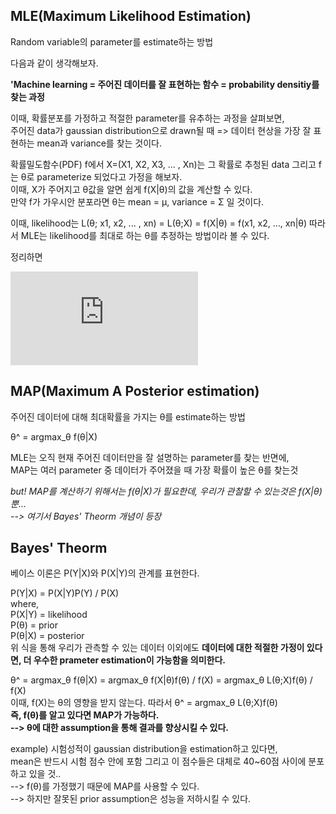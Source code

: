 ## MLE(Maximum Likelihood Estimation)  
Random variable의 parameter를 estimate하는 방법  

다음과 같이 생각해보자.  
  
**'Machine learning = 주어진 데이터를 잘 표현하는 함수 = probability densitiy를 찾는 과정**

이때, 확률분포를 가정하고 적절한 parameter를 유추하는 과정을 살펴보면,  
주어진 data가 gaussian distribution으로 drawn될 때 => 데이터 현상을 가장 잘 표현하는 mean과 variance를 찾는 것이다.  

확률밀도함수(PDF) f에서 X=(X1, X2, X3, ... , Xn)는 그 확률로 추청된 data 그리고 f는 θ로 parameterize 되었다고 가정을 해보자.  
이때, X가 주어지고 θ값을 알면 쉽게 f(X|θ)의 값을 계산할 수 있다.  
만약 f가 가우시안 분포라면 θ는 mean = μ, variance = Σ 일 것이다.  
  
이때, likelihood는 L(θ; x1, x2, ... , xn) = L(θ;X) = f(X|θ) = f(x1, x2, ..., xn|θ)
따라서 MLE는 likelihood를 최대로 하는 θ를 추정하는 방법이라 볼 수 있다.  

정리하면  
  
![equation](https://latex.codecogs.com/gif.latex?%5Chat%7B%5Ctheta%7D%20%3D%20argmax_%7B%5Ctheta%7D%20L%28%5Ctheta%3BX%29%20%3D%20argmax_%7B%5Ctheta%7D%20f%28X%7C%5C%3B%5Ctheta%5C%3B%29)  
  
## MAP(Maximum A Posterior estimation)  
주어진 데이터에 대해 최대확률을 가지는 θ를 estimate하는 방법  
  
θ^ = argmax_θ f(θ|X)  
  
MLE는 오직 현재 주어진 데이터만을 잘 설명하는 parameter를 찾는 반면에,  
MAP는 여러 parameter 중 데이터가 주어졌을 때 가장 확률이 높은 θ를 찾는것  
  
*but! MAP를 계산하기 위해서는 f(θ|X)가 필요한데, 우리가 관찰할 수 있는것은 f(X|θ) 뿐...  
--> 여기서 Bayes' Theorm 개념이 등장*  

## Bayes' Theorm  
베이스 이론은 P(Y|X)와 P(X|Y)의 관계를 표현한다.  
  
P(Y|X) = P(X|Y)P(Y) / P(X)  
where,   
P(X|Y) = likelihood  
P(θ) = prior  
P(θ|X) = posterior  
위 식을 통해 우리가 관측할 수 있는 데이터 이외에도 **데이터에 대한 적절한 가정이 있다면, 더 우수한 prameter estimation이 가능함을 의미한다.**  
  
θ^ = argmax_θ f(θ|X) = argmax_θ f(X|θ)f(θ) / f(X) = argmax_θ L(θ;X)f(θ) / f(X)  
이때, f(X)는 θ의 영향을 받지 않는다. 따라서 θ^ = argmax_θ L(θ;X)f(θ)  
**즉, f(θ)를 알고 있다면 MAP가 가능하다.  
--> θ에 대한 assumption을 통해 결과를 향상시킬 수 있다.**  
  
example) 시험성적이 gaussian distribution을 estimation하고 있다면,  
mean은 반드시 시험 점수 안에 포함 그리고 이 점수들은 대체로 40~60점 사이에 분포하고 있을 것..  
--> f(θ)를 가정했기 때문에 MAP를 사용할 수 있다.  
--> 하지만 잘못된 prior assumption은 성능을 저하시킬 수 있다.  

